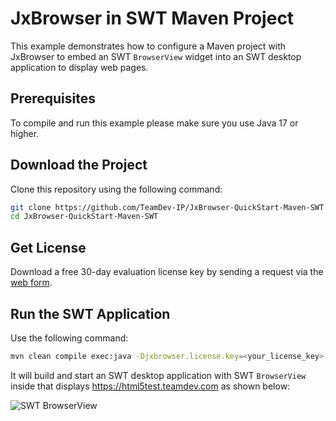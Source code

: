 # JxBrowser in SWT Maven Project

This example demonstrates how to configure a Maven project with JxBrowser to embed an SWT `BrowserView` widget into an SWT desktop application to display web pages.

## Prerequisites

To compile and run this example please make sure you use Java 17 or higher.

## Download the Project

Clone this repository using the following command:

 ```bash
 git clone https://github.com/TeamDev-IP/JxBrowser-QuickStart-Maven-SWT.git
 cd JxBrowser-QuickStart-Maven-SWT
 ```

## Get License

Download a free 30-day evaluation license key by sending a request via the [web form](https://www.teamdev.com/jxbrowser#evaluate).

## Run the SWT Application

Use the following command:

```bash
mvn clean compile exec:java -Djxbrowser.license.key=<your_license_key>
```

It will build and start an SWT desktop application with SWT `BrowserView` inside that displays https://html5test.teamdev.com as shown below:

![SWT BrowserView](https://jxbrowser-support.teamdev.com/img/articles/swt-view.png)
